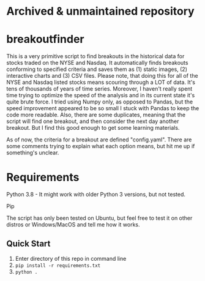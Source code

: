 # Archived & unmaintained repository
# breakoutfinder
This is a very primitive script to find breakouts in the historical data for stocks traded on the NYSE and Nasdaq. It automatically finds breakouts conforming to specified criteria and saves them as (1) static images, (2) interactive charts and (3) CSV files. Please note, that doing this for all of the NYSE and Nasdaq listed stocks means scouring through a LOT of data. It's tens of thousands of years of time series. Moreover, I haven't really spent time trying to optimize the speed of the analysis and in its current state it's quite brute force. I tried using Numpy only, as opposed to Pandas, but the speed improvement appeared to be so small I stuck with Pandas to keep the code more readable. Also, there are some duplicates, meaning that the script will find one breakout, and then consider the next day another breakout. But I find this good enough to get some learning materials.

As of now, the criteria for a breakout are defined "config.yaml". There are some comments trying to explain what each option means, but hit me up if something's unclear.

# Requirements
Python 3.8 - It might work with older Python 3 versions, but not tested.

Pip

The script has only been tested on Ubuntu, but feel free to test it on other distros or Windows/MacOS and tell me how it works.



## Quick Start
1. Enter directory of this repo in command line
2. `pip install -r requirements.txt`
3. `python .`

